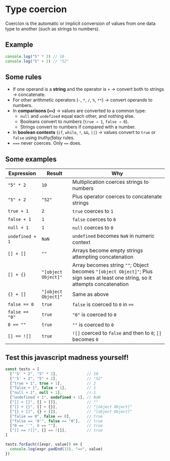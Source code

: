 # Type coercion

Coercion is the automatic or implicit conversion of values from one data type to another (such as strings to numbers).

## Example

```javascript
console.log("5" * 2) // 10
console.log("5" + 2) // "52"
```

## Some rules 

* If one operand is a **string** and the operator is `+` → convert both to strings → concatenate.
* For other arithmetic operators (`-`, `*`, `/`, `%`, `**`) → convert operands to numbers.
* In **comparisons (`==`)** → values are converted to a common type:
  * `null` and `undefined` equal each other, and nothing else.
  * Booleans convert to numbers (`true → 1`, `false → 0`).
  * Strings convert to numbers if compared with a number.
* In **boolean contexts** (`if`, `while`, `!`, `&&`, `||`) → values convert to `true` or `false` using *truthy/falsy* rules.
* `===` never coerces. Only `==` does.

## Some examples

| Expression      | Result              | Why                                                   |
| --------------- | ------------------- | ----------------------------------------------------- |
| `"5" * 2`       | `10`                | Multiplication coerces strings to numbers |
| `"5" + 2`       | `"52"`              | Plus operator coerces to concatenate strings |
| `true + 1`      | `2`                 | `true` coerces to `1` |
| `false + 1`     | `1`                 | `false` coerces to `0` |
| `null + 1`      | `1`                 | `null` coerces to `0` |
| `undefined + 1` | `NaN`               | `undefined` becomes `NaN` in numeric context |
| `[] + []`       | `""`                | Arrays become empty strings attempting concatenation |
| `[] + {}`       | `"[object Object]"` | Array becomes string `""`; Object becomes `"[object Object]"`; Plus sign sees at least one string, so it attempts concatenation |
| `{} + []`       | `"[object Object]"` | Same as above |
| `false == 0`    | `true`              | `false` is coerced to `0` in `==` |
| `false == "0"`  | `true`              | `"0"` is coerced to `0` |
| `0 == ""`       | `true`              | `""` is coerced to `0` |
| `[] == ![]`     | `true`              | `![]` coerced to `false` and then to `0`; `[]` becomes `0` |

## Test this javascript madness yourself!

```javascript
const tests = [
  ["'5' * 2", "5" * 2],             // 10
  ["'5' + 2", "5" + 2],             // "52"
  ["true + 1", true + 1],           // 2
  ["false + 1", false + 1],         // 1
  ["null + 1", null + 1],           // 1
  ["undefined + 1", undefined + 1], // NaN
  ["[] + []", [] + []],             // ""
  ["[] + {}", [] + {}],             // "[object Object]"
  ["{} + []", {} + []],             // "[object Object]"
  ["false == 0", false == 0],       // true
  ["false == '0'", false == "0"],   // true
  ["0 == ''", 0 == ""],             // true
  ["[] == ![]", [] == ![]],         // true
]

tests.forEach(([expr, value]) => {
  console.log(expr.padEnd(15), "=>", value)
})
```